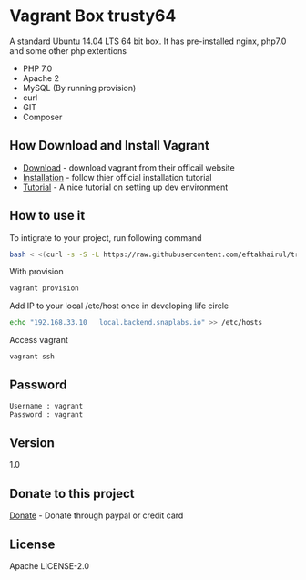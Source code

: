 Vagrant Box trusty64
=========

A standard Ubuntu 14.04 LTS 64 bit box. It has pre-installed nginx, php7.0 and some other php extentions 

  - PHP 7.0
  - Apache 2
  - MySQL (By running provision)
  - curl
  - GIT
  - Composer
  

How Download and Install Vagrant
-----------
* [Download] - download vagrant from their officail website
* [Installation] - follow thier official  installation tutorial
* [Tutorial] - A nice tutorial on setting up dev environment

How to use it
--------------
To intigrate to your project, run following command

```sh
bash < <(curl -s -S -L https://raw.githubusercontent.com/eftakhairul/trusty64/master/installer)
```

With provision

```sh
vagrant provision
```

Add IP to your local /etc/host once in developing life circle
```sh
echo "192.168.33.10   local.backend.snaplabs.io" >> /etc/hosts
```


Access vagrant
```sh
vagrant ssh
```

Password
--------------

```sh
Username : vagrant
Password : vagrant
```

Version
----
1.0

Donate to this project
----
[Donate] - Donate through paypal or credit card

License
----
Apache LICENSE-2.0




[Download]:http://www.vagrantup.com/downloads.html
[Installation]:http://docs.vagrantup.com/v2/installation/index.html
[Tutorial]:http://eftakhairul.com/setting-up-development-enviroment-with-vagrant/

[Donate]:https://www.paypal.com/cgi-bin/webscr?cmd=_donations&business=eftakhairul%40gmail%2ecom&lc=CA&item_name=Eftakhairul%20world&item_number=web_product&currency_code=CAD&bn=PP%2dDonationsBF%3abtn_donateCC_LG%2egif%3aNonHosted

